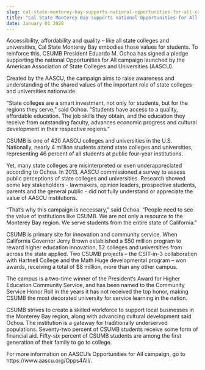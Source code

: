 ```yaml
---
slug: cal-state-monterey-bay-supports-national-opportunities-for-all-campaign-for-state-colleges-and-universities
title: "Cal State Monterey Bay supports national Opportunities for All campaign for state colleges and universities"
date: January 01 2020
---
```


 
<p>
  Accessibility, affordability and quality – like all state colleges and
  universities, Cal State Monterey Bay embodies those values for students. To
  reinforce this, CSUMB President Eduardo M. Ochoa has signed a pledge
  supporting the national Opportunities for All campaign launched by the
  American Association of State Colleges and Universities &#40;AASCU&#41;.
</p>
<p>
  Created by the AASCU, the campaign aims to raise awareness and understanding
  of the shared values of the important role of state colleges and universities
  nationwide.
</p>
<p>
  “State colleges are a smart investment, not only for students, but for the
  regions they serve,” said Ochoa. “Students have access to a quality,
  affordable education. The job skills they obtain, and the education they
  receive from outstanding faculty, advances economic progress and cultural
  development in their respective regions.”
</p>
<p>
  CSUMB is one of 420 AASCU colleges and universities in the U.S. Nationally,
  nearly 4 million students attend state colleges and universities, representing
  46 percent of all students at public four&#45;year institutions.
</p>
<p>
  Yet, many state colleges are misinterpreted or even underappreciated according
  to Ochoa. In 2013, AASCU commissioned a survey to assess public perceptions of
  state colleges and universities. Research showed some key stakeholders &#45;
  lawmakers, opinion leaders, prospective students, parents and the general
  public &#45; did not fully understand or appreciate the value of AASCU
  institutions.
</p>
<p>
  “That’s why this campaign is necessary,” said Ochoa. “People need to see the
  value of institutions like CSUMB. We are not only a resource to the Monterey
  Bay region. We serve students from the entire state of California.”
</p>
<p>
  CSUMB is primary site for innovation and community service. When California
  Governor Jerry Brown established a $50 million program to reward higher
  education innovation, 52 colleges and universities from across the state
  applied. Two CSUMB projects – the CSIT&#45;in&#45;3 collaboration with
  Hartnell College and the Math Huge developmental program – won awards,
  receiving a total of $8 million, more than any other campus.
</p>
<p>
  The campus is a two&#45;time winner of the President’s Award for Higher
  Education Community Service, and has been named to the Community Service Honor
  Roll in the years it has not received the top honor, making CSUMB the most
  decorated university for service learning in the nation.
</p>
<p>
  CSUMB strives to create a skilled workforce to support local businesses in the
  Monterey Bay region, along with advancing cultural development said Ochoa. The
  institution is a gateway for traditionally underserved populations.
  Seventy&#45;two percent of CSUMB students receive some form of financial aid.
  Fifty&#45;six percent of CSUMB students are among the first generation of
  their family to go to college.
</p>
<p>
  For more information on AASCU’s Opportunities for All campaign, go to
  https://www.aascu.org/Opps4All/.
</p>
 
